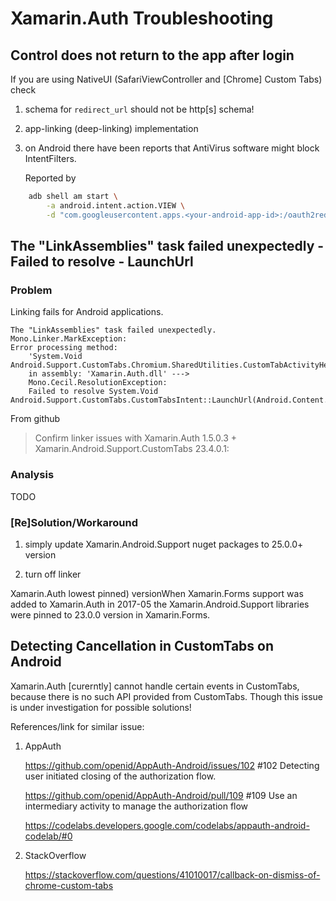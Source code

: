 # Xamarin.Auth Troubleshooting 

## Control does not return to the app after login

If you are using NativeUI (SafariViewController and [Chrome] Custom Tabs) check 

1.	schema for `redirect_url` should not be http[s] schema!

	
2.	app-linking (deep-linking) implementation 

3.	on Android there have been reports that AntiVirus software might block
	IntentFilters.
	
	Reported by 
	
```bash
	adb shell am start \
		-a android.intent.action.VIEW \
		-d "com.googleusercontent.apps.<your-android-app-id>:/oauth2redirect"
```	

## The "LinkAssemblies" task failed unexpectedly - Failed to resolve - LaunchUrl

### Problem

Linking fails for Android applications.

	The "LinkAssemblies" task failed unexpectedly.
	Mono.Linker.MarkException: 
	Error processing method: 
		'System.Void Android.Support.CustomTabs.Chromium.SharedUtilities.CustomTabActivityHelper::LaunchUrlWithCustomTabsOrFallback(Android.App.Activity,Android.Support.CustomTabs.CustomTabsIntent,Android.Net.Uri,Android.Support.CustomTabs.Chromium.SharedUtilities.ICustomTabFallback)'
		in assembly: 'Xamarin.Auth.dll' ---> 
		Mono.Cecil.ResolutionException: 
		Failed to resolve System.Void Android.Support.CustomTabs.CustomTabsIntent::LaunchUrl(Android.Content.Context,Android.Net.Uri)
		
From github


> Confirm linker issues with Xamarin.Auth 1.5.0.3 + Xamarin.Android.Support.CustomTabs 23.4.0.1:

### Analysis

TODO

### [Re]Solution/Workaround

1.	simply update Xamarin.Android.Support nuget packages to 25.0.0+ version

2.	turn off linker

Xamarin.Auth lowest pinned) versionWhen Xamarin.Forms support was added to Xamarin.Auth in 2017-05 the 
Xamarin.Android.Support libraries were pinned to 23.0.0 version in Xamarin.Forms.


## Detecting Cancellation in CustomTabs on Android

Xamarin.Auth [curerntly] cannot handle certain events in CustomTabs, because there is no
such API provided from CustomTabs. Though this issue is under investigation for possible
solutions!

References/link for similar issue:

1.	AppAuth

	https://github.com/openid/AppAuth-Android/issues/102
	\#102 Detecting user initiated closing of the authorization flow. 

	https://github.com/openid/AppAuth-Android/pull/109
	\#109 Use an intermediary activity to manage the authorization flow 

	https://codelabs.developers.google.com/codelabs/appauth-android-codelab/#0
	
2.	StackOverflow

	https://stackoverflow.com/questions/41010017/callback-on-dismiss-of-chrome-custom-tabs
	
	
	